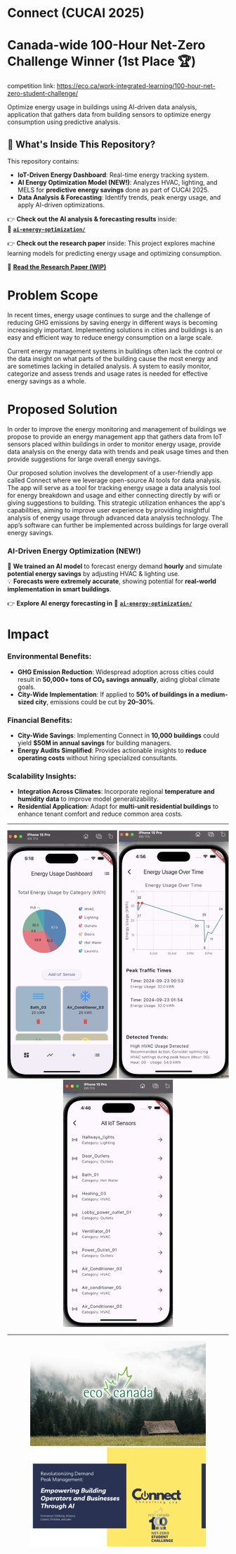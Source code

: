 # Connect (CUCAI 2025)
# Canada-wide 100-Hour Net-Zero Challenge Winner (1st Place 🏆)
competition link: https://eco.ca/work-integrated-learning/100-hour-net-zero-student-challenge/

Optimize energy usage in buildings using AI-driven data analysis, application that gathers data from building sensors to optimize energy consumption using predictive analysis.


## 📌 **What's Inside This Repository?**
This repository contains:
- **IoT-Driven Energy Dashboard**: Real-time energy tracking system.
- **AI Energy Optimization Model (NEW!)**: Analyzes HVAC, lighting, and MELS for **predictive energy savings** done as part of CUCAI 2025.
- **Data Analysis & Forecasting**: Identify trends, peak energy usage, and apply AI-driven optimizations.

👉 **Check out the AI analysis & forecasting results** inside:  
📁 **[`ai-energy-optimization/`](https://github.com/lelandsion/connect/tree/main/energy_optimization_ai/)**

👉 **Check out the research paper** inside:
This project explores machine learning models for predicting energy usage and optimizing consumption.

📄 **[Read the Research Paper (WIP)](https://docs.google.com/document/d/1jrwprvZoYLttL2sAlocMM_Sod2favZZmDmq5Auob6xg/edit?tab=t.0)**


# Problem Scope

In recent times, energy usage continues to surge and the challenge of reducing GHG emissions by saving energy in different ways is becoming increasingly important.
Implementing solutions in cities and buildings is an easy and efficient way to reduce energy consumption on a large scale.

Current energy management systems in buildings often lack the control or the data insight on what parts of the building cause the most energy and are sometimes lacking in detailed analysis. A system to easily monitor, categorize and assess trends and usage rates is needed for effective energy savings as a whole.

# Proposed Solution

In order to improve the energy monitoring and management of buildings we propose to provide an energy management app that gathers data from IoT sensors placed within buildings in order to monitor energy usage, provide data analysis on the energy data with trends and peak usage times and then provide suggestions for large overall energy savings.

Our proposed solution involves the development of a user-friendly app called Connect where we leverage open-source AI tools for data analysis. The app will serve as a tool for tracking energy usage a data analysis tool for energy breakdown and usage and either connecting directly by wifi or giving suggestions to building. This strategic utilization enhances the app's capabilities, aiming to improve user experience by providing insightful analysis of energy usage through advanced data analysis technology. The app’s software can further be implemented across buildings for large overall energy savings.

### **AI-Driven Energy Optimization (NEW!)**
🤖 **We trained an AI model** to forecast energy demand **hourly** and simulate **potential energy savings** by adjusting HVAC & lighting use.  
💡 **Forecasts were extremely accurate**, showing potential for **real-world implementation in smart buildings**.

👉 **Explore AI energy forecasting in** 📁 **[`ai-energy-optimization/`](https://github.com/lelandsion/connect/tree/main/energy_optimization_ai/)**

# **Impact**
### Environmental Benefits:
- **GHG Emission Reduction**: Widespread adoption across cities could result in **50,000+ tons of CO₂ savings annually**, aiding global climate goals.
- **City-Wide Implementation**: If applied to **50% of buildings in a medium-sized city**, emissions could be cut by **20–30%**.

### Financial Benefits:
- **City-Wide Savings**: Implementing Connect in **10,000 buildings** could yield **$50M in annual savings** for building managers.
- **Energy Audits Simplified**: Provides actionable insights to **reduce operating costs** without hiring specialized consultants.

### Scalability Insights:
- **Integration Across Climates**: Incorporate regional **temperature and humidity data** to improve model generalizability.
- **Residential Application**: Adapt for **multi-unit residential buildings** to enhance tenant comfort and reduce common area costs.

---

<div align="center">
  <img src="https://raw.githubusercontent.com/lelandsion/connect/main/images/Energy_Dashboard.png" alt="Screenshot from September 23, 2024" width="250" />
  <img src="https://raw.githubusercontent.com/lelandsion/connect/main/images/Data_Analysis_Screenshot_Edited.png" alt="Data Analysis Screenshot" width="250" />
  <img src="https://raw.githubusercontent.com/lelandsion/connect/main/images/Sensors_Edited.png" alt="Sensors Edited" width="250" />
</div>

---
<div align="center">
  <img src="https://raw.githubusercontent.com/lelandsion/connect/main/images/Eco_Canada_Website.jpeg" alt="Eco Canada Website" width="400" />
  <img src="https://raw.githubusercontent.com/lelandsion/connect/main/images/Group%209%20GHG%20emissions.png" alt="Group 9 GHG Emissions" width="400" />
</div>



